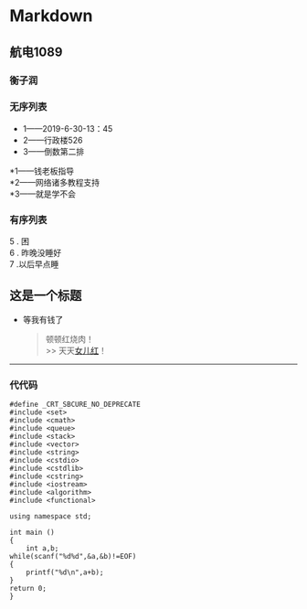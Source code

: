 # Markdown  
## 航电1089  
### 衡子润    

### 无序列表       
* 1——2019-6-30-13：45     
* 2——行政楼526    
* 3——倒数第二排     

*1——钱老板指导       
*2——网络诸多教程支持     
*3——就是学不会      

### 有序列表     
5 . 困     
6 . 昨晚没睡好       
7  .以后早点睡         

## 这是一个标题      
* 等我有钱了     
     > 顿顿红烧肉！       
     	>> 天天[女儿红](https://www.baidu.com)！       

***************************************************         
###  代代码     
```     听说可以写注释    
#define _CRT_SBCURE_NO_DEPRECATE      
#include <set>    
#include <cmath>     
#include <queue>       
#include <stack>          
#include <vector>         
#include <string>                   
#include <cstdio>         
#include <cstdlib>        
#include <cstring>       
#include <iostream>          
#include <algorithm>        
#include <functional>       

using namespace std;    

int main ()      
{        
    int a,b;            
while(scanf("%d%d",&a,&b)!=EOF)       
{        
    printf("%d\n",a+b);        
}             
return 0;      
}        
 
```       

